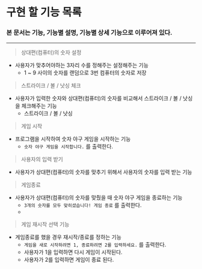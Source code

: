 # 구현 할 기능 목록

### 본 문서는 기능, 기능별 설명, 기능별 상세 기능으로 이루어져 있다.

---

> 상대편(컴퓨터)의 숫자 설정
>
- 사용자가 맞추어야하는 3자리 수를 정해주는 설정해주는 기능
  - 1 ~ 9 사이의 숫자를 랜덤으로 3번 컴퓨터의 숫자로 저장

> 스트라이크 / 볼 / 낫싱 체크
>
- 사용자가 입력한 숫자와 상대편(컴퓨터)의 숫자를 비교해서 스트라이크 / 볼 / 낫싱 을 체크해주는 기능
  - 스트라이크 / 볼 / 낫싱
> 게임 시작
>
- 프로그램을 시작하여 숫자 야구 게임을 시작하는 기능
    - `숫자 야구 게임을 시작합니다.` 를 출력한다.
> 사용자의 입력 받기
>
- 사용자가 상대편(컴퓨터)의 숫자를 맞추기 위해서 사용자의 숫자를 입력 받는 기능
> 게임종료
>
- 사용자가 상대편(컴퓨터)의 숫자를 맞췄을 때 숫자 야구 게임을 종료하는 기능
    - `3개의 숫자를 모두 맞히셨습니다! 게임 종료` 를 출력한다.
    - 

> 게임 재시작 선택 기능
>
- 게임종료를 했을 경우 재시작/종료를 정하는 기능
    - `게임을 새로 시작하려면 1, 종료하려면 2를 입력하세요.` 를 출력한다.
    - 사용자가 1을 입력하면 다시 게임이 시작된다.
    - 사용자가 2를 입력하면 게임이 종료 된다.